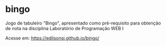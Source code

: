 # bingo
Jogo de tabuleiro "Bingo", apresentado como pré-requisito para obtenção de nota na disciplina Laboratório de Programação WEB I

Acesse em: https://edilsonsj.github.io/bingo/
